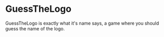# GuessTheLogo
GuessTheLogo is exactly what it's name says, a game where you should guess the name of the logo.
